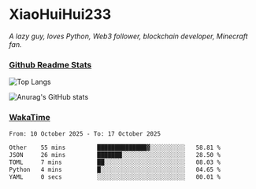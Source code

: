 # XiaoHuiHui233

*A lazy guy, loves Python, Web3 follower, blockchain developer, Minecraft fan.*

### [Github Readme Stats](https://github.com/anuraghazra/github-readme-stats)

![Top Langs](https://github-readme-stats.vercel.app/api/top-langs/?username=XiaoHuiHui233&layout=compact&theme=github_dark)

![Anurag's GitHub stats](https://github-readme-stats.vercel.app/api?username=XiaoHuiHui233&show_icons=true&theme=github_dark)

### [WakaTime](https://wakatime.com)

<!--START_SECTION:waka-->

```txt
From: 10 October 2025 - To: 17 October 2025

Other    55 mins         ██████████████▓░░░░░░░░░░   58.81 %
JSON     26 mins         ███████░░░░░░░░░░░░░░░░░░   28.50 %
TOML     7 mins          ██░░░░░░░░░░░░░░░░░░░░░░░   08.03 %
Python   4 mins          █░░░░░░░░░░░░░░░░░░░░░░░░   04.65 %
YAML     0 secs          ░░░░░░░░░░░░░░░░░░░░░░░░░   00.01 %
```

<!--END_SECTION:waka-->
